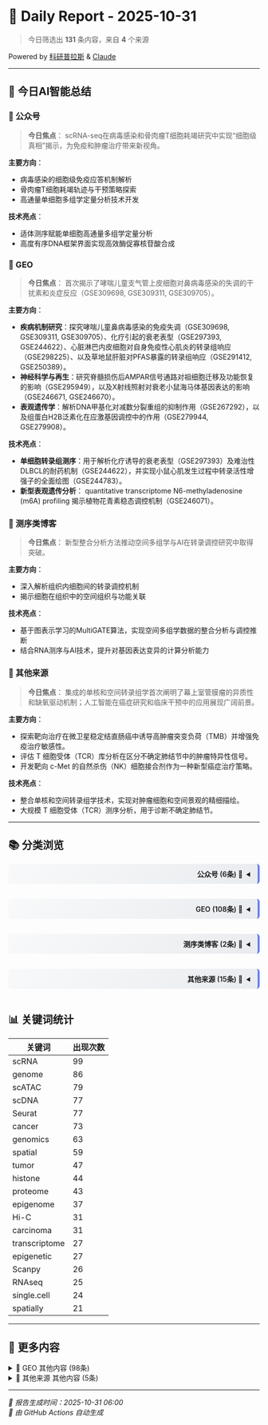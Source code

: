 # 📅 Daily Report - 2025-10-31

> 今日筛选出 **131** 条内容，来自 **4** 个来源

<div class="powered-by-top">Powered by <a href="https://kyplus.de">科研普拉斯</a> & <a href="https://claude.ai">Claude</a></div>

---

## 🤖 今日AI智能总结

### 📰 公众号

> **今日焦点**：
scRNA-seq在病毒感染和骨肉瘤T细胞耗竭研究中实现“细胞级真相”揭示，为免疫和肿瘤治疗带来新视角。

**主要方向**：
- 病毒感染的细胞级免疫应答机制解析
- 骨肉瘤T细胞耗竭轨迹与干预策略探索
- 高通量单细胞多组学定量分析技术开发

**技术亮点**：
- 适体测序赋能单细胞高通量多组学定量分析
- 高度有序DNA框架界面实现高效酶促寡核苷酸合成

### 🧬 GEO

> **今日焦点**：
首次揭示了哮喘儿童支气管上皮细胞对鼻病毒感染的失调的干扰素和炎症反应（GSE309698, GSE309311, GSE309705）。

**主要方向**：
*   **疾病机制研究**：探究哮喘儿童鼻病毒感染的免疫失调（GSE309698, GSE309311, GSE309705）、化疗引起的衰老表型（GSE297393, GSE244622）、心脏淋巴内皮细胞对自身免疫性心肌炎的转录组响应（GSE298225）、以及草地鼠肝脏对PFAS暴露的转录组响应（GSE291412, GSE250389）。
*   **神经科学与再生**：研究脊髓损伤后AMPAR信号通路对祖细胞迁移及功能恢复的影响（GSE295949），以及X射线照射对衰老小鼠海马体基因表达的影响（GSE246671, GSE246670）。
*   **表观遗传学**：解析DNA甲基化对减数分裂重组的抑制作用（GSE267292），以及组蛋白H2B泛素化在应激基因调控中的作用（GSE279944, GSE279908）。

**技术亮点**：
*   **单细胞转录组测序**：用于解析化疗诱导的衰老表型（GSE297393）及难治性DLBCL的耐药机制（GSE244622），并实现小鼠心肌发生过程中转录活性增强子的全面绘图（GSE244783）。
*   **新型表观遗传分析**： quantitative transcriptome N6-methyladenosine (m6A) profiling 揭示植物花青素稳态调控机制（GSE246071）。

### 🧪 测序类博客

> **今日焦点**：
新型整合分析方法推动空间多组学与AI在转录调控研究中取得突破。

**主要方向**：
- 深入解析组织内细胞间的转录调控机制
- 揭示细胞在组织中的空间组织与功能关联

**技术亮点**：
- 基于图表示学习的MultiGATE算法，实现空间多组学数据的整合分析与调控推断
- 结合RNA测序与AI技术，提升对基因表达变异的计算分析能力

### 📁 其他来源

> **今日焦点**：
集成的单核和空间转录组学首次阐明了幕上室管膜瘤的异质性和缺氧驱动机制；人工智能在癌症研究和临床干预中的应用展现广阔前景。

**主要方向**：
- 探索靶向治疗在微卫星稳定结直肠癌中诱导高肿瘤突变负荷（TMB）并增强免疫治疗敏感性。
- 评估 T 细胞受体（TCR）库分析在区分不确定肺结节中的肿瘤特异性信号。
- 开发靶向 c-Met 的自然杀伤（NK）细胞接合剂作为一种新型癌症治疗策略。

**技术亮点**：
- 整合单核和空间转录组学技术，实现对肿瘤细胞和空间景观的精细描绘。
- 大规模 T 细胞受体（TCR）测序分析，用于诊断不确定肺结节。

---

## 📚 分类浏览

<details>
<summary style="text-align: right; direction: rtl; padding: 10px 15px; background: linear-gradient(135deg, #f8f9fa 0%, #e9ecef 100%); border-right: 4px solid #667eea; font-weight: 600; cursor: pointer; margin: 15px 0; border-radius: 6px;">📰 公众号 (6条)</summary>

<div class="details-content" markdown="1">

#### 详细内容（全部6条）

**1.** ⭐ **scRNA-seq揭示病毒感染的“细胞级真相”**
- ✍️ **作者**：生信漫漫学
- 🏷️ **关键词**：RNA-seq、RNAseq、scRNA
- 📝 **描述**：文章概述及研究背景 单细胞数据在病毒免疫研究中的应用
- 🔗 [查看原文](https://mp.weixin.qq.com/s?__biz=MzkxOTI0Mjc3Mw==&mid=2247495975&idx=1&sn=0a4c6bb8a0f2817b86b6dc9eafcf5d05)

**2.** ⭐ **单细胞测序解析骨肉瘤T细胞耗竭轨迹**
- ✍️ **作者**：生信漫漫学
- 🏷️ **关键词**：测序、单细胞、轨迹
- 📝 **描述**：文献简介及研究背景 单细胞及其数据集概述 主要分析内容简介
- 🔗 [查看原文](https://mp.weixin.qq.com/s?__biz=MzkxOTI0Mjc3Mw==&mid=2247496066&idx=1&sn=3c0eb899a8d00043f063d7b8059712a9)

**3.** **文献分享｜JACS｜基于适体测序的单细胞高通量多组学定量分析**
- ✍️ **作者**：杨朝勇课题组
- 🏷️ **关键词**：测序、单细胞
- 📝 **描述**：文献分享｜JACS｜基于适体测序的单细胞高通量多组学定量分析
- 🔗 [查看原文](https://mp.weixin.qq.com/s?__biz=MzU1MzA5NzYzNw==&mid=2247504613&idx=2&sn=2e5326586fb5564c72cbbe347a2a6b5a)

**4.** **课题组工作 ｜ Adv. Sci. ｜ 高度有序的DNA框架界面实现高效酶促寡核苷酸合成**
- ✍️ **作者**：杨朝勇课题组
- 🏷️ **关键词**：scDNA
- 🔗 [查看原文](https://mp.weixin.qq.com/s?__biz=MzU1MzA5NzYzNw==&mid=2247504774&idx=1&sn=e6196ef50c97283c68cb781244cf5157)

**5.** **单细胞细胞类型与细胞状态**
- ✍️ **作者**：生信漫漫学
- 🏷️ **关键词**：单细胞
- 📝 **描述**：细胞类型与细胞状态 如何定义细胞状态 时间序列单细胞数据分析
- 🔗 [查看原文](https://mp.weixin.qq.com/s?__biz=MzkxOTI0Mjc3Mw==&mid=2247495948&idx=1&sn=1f3dd1f5a2c7d9eab57986f3cd823ca5)

**6.** **宏基因组组装必备软件清单**
- ✍️ **作者**：生信漫漫学
- 🏷️ **关键词**：基因组
- 📝 **描述**：宏基因组组装软件概述 软件安装及简单介绍
- 🔗 [查看原文](https://mp.weixin.qq.com/s?__biz=MzkxOTI0Mjc3Mw==&mid=2247496064&idx=1&sn=17817a0ef5c18c6133a71ade4a94f29c)


</div>

</details>

<details>
<summary style="text-align: right; direction: rtl; padding: 10px 15px; background: linear-gradient(135deg, #f8f9fa 0%, #e9ecef 100%); border-right: 4px solid #667eea; font-weight: 600; cursor: pointer; margin: 15px 0; border-radius: 6px;">🧬 GEO (108条)</summary>

<div class="details-content" markdown="1">

#### 详细内容（前10条）

**1.** ⭐ **GSE309698 Transcriptomic Profiling of Bronchial Epithelium Reveals Dysregulated Interferon and Inflammatory Responses to Rhinovirus in Exacerbation-Prone Pediatric Asthma [RNA-Seq]**
- ✍️ **作者**：未知作者
- 🏷️ **关键词**：tumor、cancer、carcinoma、lymphoma、RNA-seq、RNAseq、DNA-seq、ChIP-seq、ATAC-seq、Hi-C、scRNA、scDNA、scATAC、spatial、spatially、Visium、genome、genomics、transcriptome、transcriptomics、proteome、proteomics、Seurat、epigenetic、epigenome、methylation、histone、enrichment
- 📝 **描述**：Contributors : Basilin Benson ; Jason S. Debley ; Matthew C. AltmanSeries Type : Expression profiling by high throughput sequencingOrganism : Homo sapiensHost factors influencing susceptibility to rhinovirus-induced asthma exacerbations remain poorly characterized. Using organotypic bronchial epithelial cultures from well-characterized children with asthma and healthy children, this study investigated viral load kinetics and resultant host responses by bulk and single-cell transcriptomics and ta...
- 🔗 [查看原文](http://www.ncbi.nlm.nih.gov/geo/query/acc.cgi?acc=GSE309698)

**2.** ⭐ **GSE309311 Transcriptomic Profiling of Bronchial Epithelium Reveals Dysregulated Interferon and Inflammatory Responses to Rhinovirus in Exacerbation-Prone Pediatric Asthma [scRNA-Seq]**
- ✍️ **作者**：未知作者
- 🏷️ **关键词**：tumor、cancer、carcinoma、lymphoma、RNA-seq、RNAseq、DNA-seq、ChIP-seq、ATAC-seq、Hi-C、scRNA、scDNA、scATAC、spatial、spatially、Visium、genome、genomics、transcriptome、transcriptomics、proteome、proteomics、Seurat、epigenetic、epigenome、methylation、histone、enrichment
- 📝 **描述**：Contributors : Naresh Doni Jayavelu ; Jason S. Debley ; Matthew C AltmanSeries Type : Expression profiling by high throughput sequencingOrganism : Homo sapiensHost factors influencing susceptibility to rhinovirus-induced asthma exacerbations remain poorly characterized. Using organotypic bronchial epithelial cultures from well-characterized children with asthma and healthy children, this study investigated viral load kinetics and resultant host responses by bulk and single-cell transcriptomics a...
- 🔗 [查看原文](http://www.ncbi.nlm.nih.gov/geo/query/acc.cgi?acc=GSE309311)

**3.** ⭐ **GSE309705 Transcriptomic Profiling of Bronchial Epithelium Reveals Dysregulated Interferon and Inflammatory Responses to Rhinovirus in Exacerbation-Prone Pediatric Asthma**
- ✍️ **作者**：未知作者
- 🏷️ **关键词**：tumor、cancer、carcinoma、lymphoma、Hi-C、scRNA、scDNA、scATAC、spatial、spatially、Visium、genome、genomics、transcriptome、transcriptomics、proteome、proteomics、Seurat、epigenetic、epigenome、methylation、histone、enrichment
- 📝 **描述**：Series Type : Expression profiling by high throughput sequencingOrganism : Homo sapiensThis SuperSeries is composed of the SubSeries listed below.
- 🔗 [查看原文](http://www.ncbi.nlm.nih.gov/geo/query/acc.cgi?acc=GSE309705)

**4.** ⭐ **GSE307469 Bulk RNA sequencing for gene expression profiling of iPSC-derived liver sinusoidal endothelial cells treated with Antithymocyte globulin compared with normal rabbit IgG**
- ✍️ **作者**：未知作者
- 🏷️ **关键词**：tumor、cancer、carcinoma、lymphoma、sequencing、RNAseq、single.cell、scRNA、scDNA、scATAC、spatial、spatially、Visium、genome、proteome、Bioconductor、Seurat、epigenetic、epigenome、histone、pathway、enrichment、clustering
- 📝 **描述**：Contributors : Shuntaro Kawamura ; Yosuke Yoneyama ; Norikazu Saiki ; Takanori TakebeSeries Type : Expression profiling by high throughput sequencingOrganism : Homo sapiensAntithymocyte globulin (ATG) is a widely used immunosuppressive agent, yet its off-target vascular effects remain a clinical challenge in part due to a lack of relevant human models. To elucidate the effects of ATG on liver sinusoidal endothelial cells, we performed bulk RNA-seq analysis of iPSC-derived liver sinusoidal endoth...
- 🔗 [查看原文](http://www.ncbi.nlm.nih.gov/geo/query/acc.cgi?acc=GSE307469)

**5.** ⭐ **GSE297393 Single-cell RNA sequencing reveals distinct senotypes and a quiescence-senescence continuum at the transcriptome level following chemotherapy**
- ✍️ **作者**：未知作者
- 🏷️ **关键词**：tumor、cancer、oncology、carcinoma、sequencing、RNAseq、single.cell、single-cell、scRNA、scDNA、scATAC、spatial、spatially、Visium、genome、transcriptome、Seurat、Scanpy、pathway、enrichment、clustering
- 📝 **描述**：Contributors : Brianna Fernandez ; Victor Passanisi ; Humza M Ashraf ; Sabrina L SpencerSeries Type : Expression profiling by high throughput sequencingOrganism : Homo sapiensQuiescence (reversible cell-cycle arrest) and senescence (irreversible arrest) are challenging to distinguish due to a lack of specific biomarkers, yet both arise simultaneously after chemotherapy. While senescence suppresses tumors by limiting proliferation and recruiting the immune system, quiescent cancer cells evade fut...
- 🔗 [查看原文](http://www.ncbi.nlm.nih.gov/geo/query/acc.cgi?acc=GSE297393)

**6.** ⭐ **GSE295949 Augmenting AMPA receptor signaling following spinal cord injury increases ependymal-derived stem/progenitor cell (epNSPC) migration and promotes functional recovery**
- ✍️ **作者**：未知作者
- 🏷️ **关键词**：tumor、cancer、oncology、carcinoma、single.cell、single-cell、scRNA、scDNA、scATAC、spatial、spatially、genome、genomics、transcriptome、proteome、Seurat、Scanpy、epigenetic、epigenome、clustering、trajectory
- 📝 **描述**：Contributors : Laureen D Hachem ; Homeira Moradi Chameh ; Gustavo Balbinot ; Andrea J Mothe ; Alain Pacis ; Rui Tong Geng Li ; Taufik Valiante ; Wei Lu ; Charles H Tator ; Michael G FehlingsSeries Type : Expression profiling by high throughput sequencingOrganism : Mus musculusUsing lineage tracing in adult mice, we demonstrate that pharmacological blockade of AMPARs reduces epNSPC proliferation and migration after cervical SCI. Similarly, knocking out AMPAR subunits in Foxj1+ ependymal cells and...
- 🔗 [查看原文](http://www.ncbi.nlm.nih.gov/geo/query/acc.cgi?acc=GSE295949)

**7.** ⭐ **GSE246071 Quantitative transcriptome N6-methyladenosine profiling reveals the mechanism of far-red regulated anthocyanin homeostasis in Arabidopsis**
- ✍️ **作者**：未知作者
- 🏷️ **关键词**：tumor、cancer、carcinoma、sequencing、Hi-C、scRNA、scDNA、scATAC、spatial、Visium、genome、genomics、transcriptome、transcriptomics、proteome、Seurat、Scanpy、epigenome、methylation、histone、enrichment
- 📝 **描述**：Contributors : Shun Liu ; Bochen Jiang ; Mengjie Chen ; Chuan HeSeries Type : Methylation profiling by high throughput sequencingOrganism : Arabidopsis thalianaN6-methyladenosine (m6A) is the most abundant messenger RNA modification in higher eukaryotes. Functional studies of the RNA m6A modification in plants have been limited by mapping individual m6A-modified sites in whole transcriptomes. In this study, we introduce the method m6A-selective allyl chemical labeling and sequencing (m6A-SAC-seq...
- 🔗 [查看原文](http://www.ncbi.nlm.nih.gov/geo/query/acc.cgi?acc=GSE246071)

**8.** ⭐ **GSE267292 DNA cytosine methylation suppresses meiotic recombination at the sex-determining region (H3K27ac ChIP-seq)**
- ✍️ **作者**：未知作者
- 🏷️ **关键词**：tumor、cancer、carcinoma、RNA-seq、RNAseq、DNA-seq、ChIP-seq、ATAC-seq、Hi-C、scRNA、scDNA、scATAC、genome、genomics、proteome、proteomics、Seurat、methylation、histone、clustering
- 📝 **描述**：Contributors : Tong Ge ; Xiuqi GuiSeries Type : Genome binding/occupancy profiling by high throughput sequencingOrganism : Chlamydomonas reinhardtiiIn sexual organisms, random meiotic recombination between homologous chromosomes is vital to maximize genetic variation among offspring. The sex-determining region (SDR), however, does not undergo recombination, as required for the maintenance of distinct alleles. The contribution of epigenetic versus genetic mechanisms to suppress recombination in S...
- 🔗 [查看原文](http://www.ncbi.nlm.nih.gov/geo/query/acc.cgi?acc=GSE267292)

**9.** ⭐ **GSE246671 Gene expression of hippocampus from 17-month-old wildtype mice with sham/400 mGy X-ray irradiation treatment and 17-month-old 3xTg-AD mice with sham/400 mGy  X-ray irradiation treatment.**
- ✍️ **作者**：未知作者
- 🏷️ **关键词**：cancer、oncology、carcinoma、Hi-C、scRNA、scDNA、scATAC、10x、spatial、genome、genomics、proteome、proteomics、Seurat、Scanpy、epigenome、methylation、histone、pathway、enrichment
- 📝 **描述**：Contributors : Chi H Ma ; Yi J Xu ; Tan Wu ; Xin WangSeries Type : Expression profiling by high throughput sequencingOrganism : Mus musculusCurrent study aimed to identify the 400 mGy X-ray irradiation-induced unique gene expression changes in the hippocampus of the 17-month-old 3xTg-AD mice.
- 🔗 [查看原文](http://www.ncbi.nlm.nih.gov/geo/query/acc.cgi?acc=GSE246671)

**10.** ⭐ **GSE244622 Single-cell transcriptome sequencing provides insight into multiple chemotherapy resistance in a patient with refractory DLBCL: a case report**
- ✍️ **作者**：未知作者
- 🏷️ **关键词**：tumor、cancer、carcinoma、sequencing、single.cell、single-cell、scRNA、scDNA、scATAC、spatial、Visium、genome、genomics、transcriptome、transcriptomics、Seurat、Scanpy、epigenetic、epigenome、enrichment
- 📝 **描述**：Contributors : Zhao Kewei ; Zhang LilingSeries Type : Expression profiling by high throughput sequencingOrganism : Homo sapiensRelapsed and refractory diffuse large B-cell lymphoma (DLBCL) is associated with poor prognosis. As such, a comprehensive analysis of intratumoral components, intratumoral heterogeneity, and the immune microenvironment is essential to elucidate the mechanisms driving the progression of DLBCL and to develop new therapeutics.
- 🔗 [查看原文](http://www.ncbi.nlm.nih.gov/geo/query/acc.cgi?acc=GSE244622)

> 💡 该来源还有 98 条内容，详见 [文末](#更多-geo)

</div>

</details>

<details>
<summary style="text-align: right; direction: rtl; padding: 10px 15px; background: linear-gradient(135deg, #f8f9fa 0%, #e9ecef 100%); border-right: 4px solid #667eea; font-weight: 600; cursor: pointer; margin: 15px 0; border-radius: 6px;">🧪 测序类博客 (2条)</summary>

<div class="details-content" markdown="1">

#### 详细内容（全部2条）

**1.** ⭐ **Bioinformatics perspectives on transcriptomics: A comprehensive review of bulk and single-cell RNA sequencing analyses**
- ✍️ **作者**：未知作者
- 🏷️ **关键词**：cancer、sequencing、RNA-seq、RNAseq、ATAC-seq、Hi-C、single.cell、single-cell、scRNA、scDNA、scATAC、spatial、spatially、transcriptome、transcriptomics、bioinformatics、R package、Scanpy、pathway
- 📝 **描述**：RNA sequencing technologies reveal how gene expression varies across tissues and individual cells, offering new insights into biology through advanced bioinformatics and computational...
- 🔗 [查看原文](https://www.rna-seqblog.com/bioinformatics-perspectives-on-transcriptomics-a-comprehensive-review-of-bulk-and-single-cell-rna-sequencing-analyses/)

**2.** ⭐ **MultiGATE – integrative analysis and regulatory inference in spatial multi-omics data via graph representation learning**
- ✍️ **作者**：未知作者
- 🏷️ **关键词**：tumor、single.cell、scRNA、scDNA、scATAC、spatial、Visium、genome、genomics、Seurat、clustering
- 📝 **描述**：RNA sequencing combined with spatial multi-omics and AI-driven analysis enables deeper insights into transcriptional regulation and cellular organization within tissues...
- 🔗 [查看原文](https://www.rna-seqblog.com/multigate-integrative-analysis-and-regulatory-inference-in-spatial-multi-omics-data-via-graph-representation-learning/)


</div>

</details>

<details>
<summary style="text-align: right; direction: rtl; padding: 10px 15px; background: linear-gradient(135deg, #f8f9fa 0%, #e9ecef 100%); border-right: 4px solid #667eea; font-weight: 600; cursor: pointer; margin: 15px 0; border-radius: 6px;">📁 其他来源 (15条)</summary>

<div class="details-content" markdown="1">

#### 详细内容（前10条）

**1.** ⭐ **集成的单核和空间转录组学阐明了幕上室管膜瘤的异质性和缺氧驱动的组织。**
- ✍️ **作者**：未知作者
- 🏷️ **关键词**：空间转录组、空间组学、转录组
- 📝 **描述**：Secret hovertext: 幕上室管膜瘤通常是危及生命的脑肿瘤，其特征是显着的分子异质性。缺氧导致了这种异质性，但这种关系的程度和性质仍不清楚。这给有效的治疗策略带来了挑战，需要对潜在生物学有更全面和详细的了解。在这项研究中，我们采用单核 （n = 63） 和空间 （n = 30） 转录组学来描绘幕上室管膜瘤的细胞和空间景观。表征该实体的转录共识程序揭示了两个以前未描述的程序，它们与细胞外基质的重塑和 ZFTA 融合身份有关。这些程序与非常不利的结果有关，并且是 ZFTA 融合阳性肿瘤所独有的。开发一套对混合点转录组敏感的空间评分算法能够确定缺氧作为空间组织潜在驱动因素的作用。再加上程序之间推断的重复空间关联，这为高阶架构的广义模型提供了信息。该模型的功能和空间定义区域显示出明显的免疫存在，其中缺氧区最高。这些结果提供了对幕上室管膜瘤的分子异质性和空间组织的见解，这可能有助于开发未来有针对性的治疗方法。
- 🔗 [查看原文](https://m.x-mol.com/paper/1983654126954508288/t)

**2.** **在通往罗马的道路上：定义精准肿瘤学中的组织-液体一致性。**
- ✍️ **作者**：未知作者
- 🏷️ **关键词**：肿瘤、通路
- 📝 **描述**：Secret hovertext: 越来越多的证据已将液体活检确立为一种有前途的非侵入性基因组分析平台。在本评论中，我们以多中心、随机 II 期 ROME 试验的结果为基础，探讨了组织液分析一致性在改善个性化癌症治疗和生存结果方面的挑战和机遇。
- 🔗 [查看原文](https://m.x-mol.com/paper/1983292022393171968/t)

**3.** **始终遵守身体活动指南和消化系统癌症风险和死亡率**
- ✍️ **作者**：未知作者
- 🏷️ **关键词**：癌症
- 📝 **描述**：Secret hovertext: 重要性越来越多的证据表明，体育锻炼可以预防消化系统癌症 （DSC）。然而，持续达到身体活动指南（≥7.5 代谢当量任务（MET）小时/周）是否与较低的 DSC 风险相关，或者是否需要更高的水平，目前尚不清楚。目的 探讨体力活动与 DSC 风险和死亡率的关系，重点关注长期执行推荐水平的最佳量和长期一致性。设计、设置和参与者 这项基于人群的队列研究包括来自 3 个大型美国前瞻性队列的数据：卫生专业人员随访研究，1988-2020 年;护士健康研究，1988-2021 年;和护士健康研究 II，1991-2021 年。数据分析于 2024 年 10 月至 2025 年 5 月期间进行。参与者是基线时没有癌症和心血管疾病的男性和女性。暴露 使用两年一次的经过验证的问卷评估休闲时间身体活动的总水平，并以每周 MET 小时数表示。一致性计算为达到推荐水平（≥7.5 MET 小时/周）的随访年数百分比。主要结局和措施
- 🔗 [查看原文](https://m.x-mol.com/paper/1984047236037386240/t)

**4.** **微卫星稳定结直肠癌靶向治疗后获得性高肿瘤突变负荷和免疫治疗活性**
- ✍️ **作者**：未知作者
- 🏷️ **关键词**：肿瘤
- 📝 **描述**：Secret hovertext: 目的：与微卫星不稳定性高 （MSI-H） CRC 相比，微卫星稳定 （MSS） 结直肠癌 （CRC） 突变很少，并且对免疫检查点阻断 （ICB） 不敏感。用靶向药物治疗的 CRC 在进展过程中通常会获得大量基因组改变。我们询问靶向治疗是否可用于在 MSS CRC 中产生高肿瘤突变负荷 （TMB） 并使这些肿瘤对 ICB 敏感。患者和方法：在接受靶向治疗的 MSS 转移性 CRC 患者中，我们评估了肿瘤发展为高 TMB 的患者的基线和进展 TMB 以及对 ICB 的反应。我们确定了在获得性高 TMB 病例中与紧急基因组改变相关的改变类型、突变特征、新抗原性和克隆性。结果：26 例病例中，9 例进展时 TMB 升高。其中三名患者接受了 ICB，但均无反应。在 TMB 高病例中，我们没有发现肿瘤浸润淋巴细胞的诱导或程序性死亡配体 1 表达。获得性基因组改变主要由单核苷酸变异组成，富集了单碱基取代
- 🔗 [查看原文](https://m.x-mol.com/paper/1984017175993294848/t)

**5.** **人工智能在癌症中的应用、挑战和未来展望**
- ✍️ **作者**：未知作者
- 🏷️ **关键词**：癌症
- 📝 **描述**：Secret hovertext: 人工智能 （AI） 正在迅速彻底改变肿瘤学研究的格局和个性化临床干预的进步。三个相互关联的领域的进展，包括训练人工智能模型的方法和算法的开发、专业计算硬件的发展以及成像、基因组学和临床信息等大量癌症数据的访问增加，已经融合在一起，导致人工智能在癌症研究中的新应用前景广阔。人工智能应用根据特定的癌症类型和临床领域进行系统组织，包括生物学机制的阐明和预测、临床数据中模式的识别和利用以改善患者预后，以及揭示流行病学、行为和现实世界数据集中固有的复杂性。当以道德和科学严谨的方式应用时，这些人工智能驱动的方法有望加速癌症研究的进展，并最终促进改善所有人群的健康结果。我们回顾了展示人工智能在肿瘤学中整合的例子，重点介绍了深度学习巧妙地解决了曾经被认为无法克服的挑战的案例，同时还讨论了为促进这些技术的更广泛采用而必须克服的障碍。
- 🔗 [查看原文](https://m.x-mol.com/paper/1983991675744854016/t)

**6.** **I 型干扰素信号传导对癌症的背景依赖性影响**
- ✍️ **作者**：未知作者
- 🏷️ **关键词**：癌症
- 📝 **描述**：Secret hovertext: 长期以来，I 型干扰素 （IFN） 一直被认为是分子机制的关键组成部分，该分子机制首先对多细胞真核生物中的病毒感染做出反应。最近，I 型干扰素信号传导也已成为自然发展的肿瘤以及对（免疫）治疗有反应的肿瘤的微环境中的常见过程。在这种情况下，稳健、急性但最终解决的 I 型干扰素反应似乎通过多种机制支持自然和治疗驱动的癌症免疫监测，包括恶性细胞阻止其增殖并经历凋亡细胞死亡的累积倾向，以及对 CD8+ 细胞毒性 T 淋巴细胞 （CTL）、自然杀伤 （NK） 细胞的广泛免疫刺激作用， 树突状细胞 （DC） 和肿瘤相关巨噬细胞 （TAM）。相反，微弱、惰性和最终无法解决的 I 型干扰素反应实际上促进了肿瘤进展，不仅通过促进恶性细胞的干性（这与转移性播散和治疗耐药性增加有关），而且还有利于建立高度免疫抑制的淋巴和髓系肿瘤微环境。在这里，我们对 I 型干扰素信号传导对癌症进展和治疗反应的背景依赖性影响进行
- 🔗 [查看原文](https://m.x-mol.com/paper/1983991676504023040/t)

**7.** **肿瘤浸润淋巴细胞疗法在基因工程时代成熟**
- ✍️ **作者**：未知作者
- 🏷️ **关键词**：肿瘤
- 📝 **描述**：Secret hovertext:
- 🔗 [查看原文](https://m.x-mol.com/paper/1983889147749376000/t)

**8.** **更正《柳叶刀肿瘤》2024;25: 1337–46**
- ✍️ **作者**：未知作者
- 🏷️ **关键词**：肿瘤
- 📝 **描述**：Secret hovertext:
- 🔗 [查看原文](https://m.x-mol.com/paper/1983889922575736832/t)

**9.** **更正《柳叶刀肿瘤》2024;25：第 363–73 页**
- ✍️ **作者**：未知作者
- 🏷️ **关键词**：肿瘤
- 📝 **描述**：Secret hovertext: Aggarwal A、Simcock R、Price P 等人 NHS 癌症服务和系统——英国癌症控制计划需要解决的十个压力点。 柳叶刀肿瘤 2024 年;25：e363–73——在本政策审查中，压力点 6 部分第 4 段的第二句应该说“六次”而不是“600 次”。截至 2025 年 10 月 27 日，此更正已对在线版本进行了。
- 🔗 [查看原文](https://m.x-mol.com/paper/1983899103819112448/t)

**10.** **癌症治疗的国际资金：共同责任**
- ✍️ **作者**：未知作者
- 🏷️ **关键词**：癌症
- 📝 **描述**：Secret hovertext: 暂无摘要
- 🔗 [查看原文](https://m.x-mol.com/paper/1983928406359318528/t)

> 💡 该来源还有 5 条内容，详见 [文末](#更多-其他来源)

</div>

</details>

## 📊 关键词统计

| 关键词 | 出现次数 |
|--------|----------|
| scRNA | 99 |
| genome | 86 |
| scATAC | 79 |
| scDNA | 77 |
| Seurat | 77 |
| cancer | 73 |
| genomics | 63 |
| spatial | 59 |
| tumor | 47 |
| histone | 44 |
| proteome | 43 |
| epigenome | 37 |
| Hi-C | 31 |
| carcinoma | 31 |
| transcriptome | 27 |
| epigenetic | 27 |
| Scanpy | 26 |
| RNAseq | 25 |
| single.cell | 24 |
| spatially | 21 |

---

## 📎 更多内容

<details>
<summary><a name="更多-geo"></a>🧬 GEO 其他内容 (98条)</summary>

<div class="details-content" markdown="1">

- [GSE279944 Distinct roles of histone H2B ubiquitination at promoters and coding regions of Pol II-transcribed stress genes [Mnase-Seq]](http://www.ncbi.nlm.nih.gov/geo/query/acc.cgi?acc=GSE279944)
- [GSE246670 Gene expression of hippocampus from 9-month-old wildtype mice with sham/400 mGy X-ray irradiation treatment and 9-month-old 3xTg-AD mice with sham/400 mGy  X-ray irradiation treatment](http://www.ncbi.nlm.nih.gov/geo/query/acc.cgi?acc=GSE246670)
- [GSE244783 Comprehensive Mapping of Transcriptionally-active Enhancers During Murine Cardiogenesis at Single Cell Resolution](http://www.ncbi.nlm.nih.gov/geo/query/acc.cgi?acc=GSE244783)
- [GSE298225 Transcriptomic profiling of cardiac lymphatic endothelial cells in autoimmune myocarditis](http://www.ncbi.nlm.nih.gov/geo/query/acc.cgi?acc=GSE298225)
- [GSE291412 Hepatic Transcriptomic Responses in Pregnant and Non-pregnant Rats Exposed to HFPO-DA: Analyses to Inform the Role of Maternal Effects on Neonatal Toxicity](http://www.ncbi.nlm.nih.gov/geo/query/acc.cgi?acc=GSE291412)
- [GSE250389 Transcriptomic analyses of mouse livers from an 18-month oral carcinogenicity study of HFPO-DA with a 9-month chronic toxicity phase](http://www.ncbi.nlm.nih.gov/geo/query/acc.cgi?acc=GSE250389)
- [GSE303009 Phenotypically Anchored Transcriptomics of Diverse Agrichemicals Revealed Congruent Pathways and Unique Gene Expression Signatures](http://www.ncbi.nlm.nih.gov/geo/query/acc.cgi?acc=GSE303009)
- [GSE288749 Senescence of tumor-specific Non-Classic Monocytes Facilitates Immune Suppression and Prostate Cancer Progression through Tumor and Host Immune Interactions](http://www.ncbi.nlm.nih.gov/geo/query/acc.cgi?acc=GSE288749)
- [GSE282291 Exercise Training-induced Extracellular miR-136-3p Modulates Glucose Uptake and Myogenesis through Targeting of NRDC in Human Skeletal Muscle](http://www.ncbi.nlm.nih.gov/geo/query/acc.cgi?acc=GSE282291)
- [GSE279908 Distinct roles of histone H2B ubiquitination at promoters and coding regions of Pol II-transcribed stress genes [RNA-Seq]](http://www.ncbi.nlm.nih.gov/geo/query/acc.cgi?acc=GSE279908)
- [GSE309638 Laser fixed-point timing and quantitatively induce venous thrombosis in zebrafish as a general model system to address the essential initial inflammation cytokines](http://www.ncbi.nlm.nih.gov/geo/query/acc.cgi?acc=GSE309638)
- [GSE281816 A Novel Microprotein, MUCP1, Mediates Succinate Transport and Promotes Colorectal Cancer Progression by Modulating Glutamine Metabolism](http://www.ncbi.nlm.nih.gov/geo/query/acc.cgi?acc=GSE281816)
- [GSE280881 Rapid Disease Progression of Myelodysplastic Syndrome is Reflected in Transcriptomic and Functional Abnormalities of Bone Marrow MSCs](http://www.ncbi.nlm.nih.gov/geo/query/acc.cgi?acc=GSE280881)
- [GSE246719 Comprehensive bioinformatics analysis reveals the hub genes and pathways in a mouse model of Pierpont Syndrome](http://www.ncbi.nlm.nih.gov/geo/query/acc.cgi?acc=GSE246719)
- [GSE307622 Western Diet-induced Visceral Adipose Tissue Inflammation Promotes Alzheimer's Disease Pathology via Microglial Activation in a Mouse Model](http://www.ncbi.nlm.nih.gov/geo/query/acc.cgi?acc=GSE307622)
- [GSE294468 Influenza A virus modulation of Streptococcus pneumoniae infection using ex vivo transcriptomics in a human primary lung epithelial cell](http://www.ncbi.nlm.nih.gov/geo/query/acc.cgi?acc=GSE294468)
- [GSE278554 Early transcriptional responses post-recanalization in a mouse model of middle cerebral artery occlusion](http://www.ncbi.nlm.nih.gov/geo/query/acc.cgi?acc=GSE278554)
- [GSE300419 Photobiomodulation mitigates LPS-induced astrocyte neuroinflammation via the STAT5A/SOCS3 axis](http://www.ncbi.nlm.nih.gov/geo/query/acc.cgi?acc=GSE300419)
- [GSE298822 G9a Epigenetically Suppresses CXCL10 Expression and Inhibits Anti-tumor Immunity in Hepatocellular Carcinoma](http://www.ncbi.nlm.nih.gov/geo/query/acc.cgi?acc=GSE298822)
- [GSE280115 Circadian Reprogramming by Timed Sodium Intake Reveals Transcriptional Pathways of Daily Salt Handling in the Colon.](http://www.ncbi.nlm.nih.gov/geo/query/acc.cgi?acc=GSE280115)
- [GSE246320 EGR1 induction compromises the therapeutic efficacy of BET depletion in triple-negative breast cancer (ChIP-Seq)](http://www.ncbi.nlm.nih.gov/geo/query/acc.cgi?acc=GSE246320)
- [GSE246319 EGR1 induction compromises the therapeutic efficacy of BET depletion in triple-negative breast cancer (RNA-Seq)](http://www.ncbi.nlm.nih.gov/geo/query/acc.cgi?acc=GSE246319)
- [GSE236051 Dual transcriptomics of host-pathogen interaction of neonatal sepsis/meningitis causing isolate Cronobacter turicensis z3032 with zebrafish larvae](http://www.ncbi.nlm.nih.gov/geo/query/acc.cgi?acc=GSE236051)
- [GSE307004 Stability and Progressive Differentiation of Tfr cells are intrinsically and extrinsically controlled by Tfh programs [TCR-seq]](http://www.ncbi.nlm.nih.gov/geo/query/acc.cgi?acc=GSE307004)
- [GSE262594 Multi-omics of Sex-Based Differences in Nephrotoxic Serum Nephritis [scATAC-seq]](http://www.ncbi.nlm.nih.gov/geo/query/acc.cgi?acc=GSE262594)
- [GSE256325 Gene expression changes in postnatal mouse brain Neural Stem Cells differentiated in the presence of platelets.](http://www.ncbi.nlm.nih.gov/geo/query/acc.cgi?acc=GSE256325)
- [GSE263421 Bruceine A protects nuclear receptor 4A1 from ubiquitin-degradation to alleviate mesangial proliferative glomerulonephritis](http://www.ncbi.nlm.nih.gov/geo/query/acc.cgi?acc=GSE263421)
- [GSE244443 A human-specific microRNA controls the timing of excitatory synaptogenesis (time course smallRNA)](http://www.ncbi.nlm.nih.gov/geo/query/acc.cgi?acc=GSE244443)
- [GSE306845 Accute and repeated DSS exposure induce distinct immune responses with differential relevance to human Ulcerative Colitis](http://www.ncbi.nlm.nih.gov/geo/query/acc.cgi?acc=GSE306845)
- [GSE295414 SMD2 reads pseudouridines to regulate mRNA splicing and promote tumorigenesis [RNA-Seq]](http://www.ncbi.nlm.nih.gov/geo/query/acc.cgi?acc=GSE295414)
- [GSE294560 Bulk RNAseq profiling of Streptococcus pneumoniae EF3030 and Influenza A virus (A/California/07/2009(H1N1))    mono/coinfection in the mouse lungs.](http://www.ncbi.nlm.nih.gov/geo/query/acc.cgi?acc=GSE294560)
- [GSE278799 Extracellular matrix glycation epigenetically regulates brain aging and neurodegeneration in the in vitro aged neurovascular model](http://www.ncbi.nlm.nih.gov/geo/query/acc.cgi?acc=GSE278799)
- [GSE303160 Distinct roles of histone H2B ubiquitination at promoters and coding regions of Pol II-transcribed stress genes](http://www.ncbi.nlm.nih.gov/geo/query/acc.cgi?acc=GSE303160)
- [GSE262692 Mitochondrial and lysosomal signaling orchestrates heterogeneous metabolic states of regulatory T cells](http://www.ncbi.nlm.nih.gov/geo/query/acc.cgi?acc=GSE262692)
- [GSE306221 Transient inhibition of MEK/ERK and WNT pathways enhances direct differentiation of primed hPSCs into functional trophoblast stem cells](http://www.ncbi.nlm.nih.gov/geo/query/acc.cgi?acc=GSE306221)
- [GSE301252 A widely-occurring family of pore-forming effectors broadens the impact of the Serratia Type VI secretion system](http://www.ncbi.nlm.nih.gov/geo/query/acc.cgi?acc=GSE301252)
- [GSE280730 Oligoastrocytoma consisting of IDH-mutant 1p/19q-codeleted oligodendroglioma and IDH-wildtype astrocytoma](http://www.ncbi.nlm.nih.gov/geo/query/acc.cgi?acc=GSE280730)
- [GSE269653 Identification of strong constitutive promoters in Burkholderia to activate natural product production in Gram-negative bacteria](http://www.ncbi.nlm.nih.gov/geo/query/acc.cgi?acc=GSE269653)
- [GSE253978 Training-induced exosomal miR-136-3p modulates mitochondrial functions by targeting NRDC in human skeletal muscle.](http://www.ncbi.nlm.nih.gov/geo/query/acc.cgi?acc=GSE253978)
- [GSE252789 Multi-omics based dynamic molecular changes characterization in EV-A71-infected mice elucidating potential therapeutic targets](http://www.ncbi.nlm.nih.gov/geo/query/acc.cgi?acc=GSE252789)
- [GSE234880 Ruxolitinib improves hematopoietic regeneration by retrieving mesenchymal stromal cell function in aGVHD](http://www.ncbi.nlm.nih.gov/geo/query/acc.cgi?acc=GSE234880)
- [GSE217660 Glioma immune microenvironment associated with malignant transformed cells  Transcriptome sequencing](http://www.ncbi.nlm.nih.gov/geo/query/acc.cgi?acc=GSE217660)
- [GSE244440 A human-specific microRNA controls the timing of excitatory synaptogenesis (time course ribozero)](http://www.ncbi.nlm.nih.gov/geo/query/acc.cgi?acc=GSE244440)
- [GSE307468 Bulk RNA sequencing for gene expression profiling of iPSC-derived liver sinusoidal endothelial cells and arterial endothelial cells](http://www.ncbi.nlm.nih.gov/geo/query/acc.cgi?acc=GSE307468)
- [GSE295415 SMD2 reads pseudouridines to regulate mRNA splicing and promote tumorigenesis [RIP-Seq]](http://www.ncbi.nlm.nih.gov/geo/query/acc.cgi?acc=GSE295415)
- [GSE280633 The function and mechanisms of hsa_circCDKN2B-AS_012 on tumor suppression of Colorectal cancer](http://www.ncbi.nlm.nih.gov/geo/query/acc.cgi?acc=GSE280633)
- [GSE278690 Phenotypic impact of individual conserved neuronal microexons and their regulators in zebrafish](http://www.ncbi.nlm.nih.gov/geo/query/acc.cgi?acc=GSE278690)
- [GSE278292 Nuclear body reorganization by the viral RNA kaposin promotes Kaposi-sarcoma associated herpesvirus gene expression](http://www.ncbi.nlm.nih.gov/geo/query/acc.cgi?acc=GSE278292)
- [GSE262595 Multi-omics of Sex-Based Differences in Nephrotoxic Serum Nephritis [scRNA-seq]](http://www.ncbi.nlm.nih.gov/geo/query/acc.cgi?acc=GSE262595)
- [GSE201566 Differential autophagy responses in macrophages in chronic inflammatory gastrointestinal disorders  ](http://www.ncbi.nlm.nih.gov/geo/query/acc.cgi?acc=GSE201566)
- [GSE287559 Winter temperature affects fatty acid composition and gene expression, but not fat content and survival in a northern population of a range-expanding spider](http://www.ncbi.nlm.nih.gov/geo/query/acc.cgi?acc=GSE287559)
- [GSE280321 USP13 dictates RAN turnover and vulnerability to ferroptosis in diffused large B cell lymphoma (DLBCL)](http://www.ncbi.nlm.nih.gov/geo/query/acc.cgi?acc=GSE280321)
- [GSE277398 Adoptive transfer of membrane-restricted IL-12-TCR T cells promotes antigen-spreading and elimination of antigen-negative tumor variants](http://www.ncbi.nlm.nih.gov/geo/query/acc.cgi?acc=GSE277398)
- [GSE276264 Comparison of the transcriptome of KP4 controls or resistant to Folfirinox after 96h of treatment with Vehicule or Folfirinox](http://www.ncbi.nlm.nih.gov/geo/query/acc.cgi?acc=GSE276264)
- [GSE265832 Ex vivo–expanded human regulatory T cells enhance cholesterol efflux and PON1 expression in oxLDL-exposed macrophages](http://www.ncbi.nlm.nih.gov/geo/query/acc.cgi?acc=GSE265832)
- [GSE260601 A disrupted compartment boundary underlies abnormal cardiac patterning and congenital heart defects](http://www.ncbi.nlm.nih.gov/geo/query/acc.cgi?acc=GSE260601)
- [GSE254670 Obesity modifies cell fate plasticity of Pdgfrα-expressing  adipocyte progenitors to promote an aberrant mammary microenvironment](http://www.ncbi.nlm.nih.gov/geo/query/acc.cgi?acc=GSE254670)
- [GSE238265 An IL-17-Ly6G+Polymorphonuclear Neutrophil (PMN) axis limits protective host responses against tuberculosis.](http://www.ncbi.nlm.nih.gov/geo/query/acc.cgi?acc=GSE238265)
- [GSE280446 Transcriptional alteration in the treatment of MDA-MB-231 cells using SFN and/or ZA](http://www.ncbi.nlm.nih.gov/geo/query/acc.cgi?acc=GSE280446)
- [GSE280172 Effect of NUDT21 knockdown on gene expression in MUTZ-1 and SKM-1 myelodysplastic syndrome cells](http://www.ncbi.nlm.nih.gov/geo/query/acc.cgi?acc=GSE280172)
- [GSE280046 Transcriptome sequencing of THP1 cells infected with Brucella](http://www.ncbi.nlm.nih.gov/geo/query/acc.cgi?acc=GSE280046)
- [GSE267157 Effect of HIPK3 depletion in tamoxifen-resistant EGFR-overexpressing MCF7 breast cancer cells](http://www.ncbi.nlm.nih.gov/geo/query/acc.cgi?acc=GSE267157)
- [GSE131468 Next Generation Sequencing Facilitates Quantitative Analysis of Erysiphe pisi infected resistant and susceptible garden pea genotypes](http://www.ncbi.nlm.nih.gov/geo/query/acc.cgi?acc=GSE131468)
- [GSE306818 Stability and Progressive Differentiation of Tfr cells are intrinsically and extrinsically controlled by Tfh programs](http://www.ncbi.nlm.nih.gov/geo/query/acc.cgi?acc=GSE306818)
- [GSE291404 Deficiency of the Collagen Endocytic Receptor MRC2 Accelerates Mouse Lung Fibroblast Proliferation](http://www.ncbi.nlm.nih.gov/geo/query/acc.cgi?acc=GSE291404)
- [GSE291115 Transcriptomic responses in zebrafish ovary to PNX and receptor agonists](http://www.ncbi.nlm.nih.gov/geo/query/acc.cgi?acc=GSE291115)
- [GSE286568 Comparison of gene expression in HeLa cells after treatment with IFN-b, IFN-g, or VPgEMCV.](http://www.ncbi.nlm.nih.gov/geo/query/acc.cgi?acc=GSE286568)
- [GSE280708 Detection and monitoring of translocation renal cell carcinoma via plasma cell-free epigenomic profiling](http://www.ncbi.nlm.nih.gov/geo/query/acc.cgi?acc=GSE280708)
- [GSE278345 A plastidial lipoyl synthase LIP1p plays a crucial role in phosphate homeostasis in Arabidopsis.](http://www.ncbi.nlm.nih.gov/geo/query/acc.cgi?acc=GSE278345)
- [GSE267542 Tumor intrinsic METTL5 induces immune resistance in ovarian cancer by suppressing ferroptosis](http://www.ncbi.nlm.nih.gov/geo/query/acc.cgi?acc=GSE267542)
- [GSE244441 A human-specific microRNA controls the timing of excitatory synaptogenesis (pLNA dataset)](http://www.ncbi.nlm.nih.gov/geo/query/acc.cgi?acc=GSE244441)
- [GSE230140 Transcriptome-wide off target examining of AIM systems.](http://www.ncbi.nlm.nih.gov/geo/query/acc.cgi?acc=GSE230140)
- [GSE289915 Comparing Transcriptomes of human Alpha Beta and Gamma Delta T cells](http://www.ncbi.nlm.nih.gov/geo/query/acc.cgi?acc=GSE289915)
- [GSE289913 Transcriptome analysis of γδT cells with/without PERK knockdown](http://www.ncbi.nlm.nih.gov/geo/query/acc.cgi?acc=GSE289913)
- [GSE222584 Single cell sequencing revealed cell heterogeneity in rice infected with RRSV and RGSV](http://www.ncbi.nlm.nih.gov/geo/query/acc.cgi?acc=GSE222584)
- [GSE244444 A human-specific microRNA controls the timing of excitatory synaptogenesis](http://www.ncbi.nlm.nih.gov/geo/query/acc.cgi?acc=GSE244444)
- [GSE308622 Effects of TCDCA-FXR on obesity-induced endothelial dysfunction and hypertension III](http://www.ncbi.nlm.nih.gov/geo/query/acc.cgi?acc=GSE308622)
- [GSE308621 Effects of TCDCA-FXR on obesity-induced endothelial dysfunction and hypertension II](http://www.ncbi.nlm.nih.gov/geo/query/acc.cgi?acc=GSE308621)
- [GSE308620 Effects of TCDCA-FXR on obesity-induced endothelial dysfunction and hypertension](http://www.ncbi.nlm.nih.gov/geo/query/acc.cgi?acc=GSE308620)
- [GSE308226 RBMXL3 binds a wide range of RNA molecules in human TCam-2 cells (eCLIP data)](http://www.ncbi.nlm.nih.gov/geo/query/acc.cgi?acc=GSE308226)
- [GSE305182 Nature-inspired IL-1 targeted therapy to treat chronic inflammatory diseases](http://www.ncbi.nlm.nih.gov/geo/query/acc.cgi?acc=GSE305182)
- [GSE281563 Oxidative phosphorylation in kidney-resident macrophages of type 2 diabetic kidney disease](http://www.ncbi.nlm.nih.gov/geo/query/acc.cgi?acc=GSE281563)
- [GSE280044 RNA-seq analysis of NK-92 cells expressing Vaccinia virus (VACV) poxin (encoded by the B2R gene)](http://www.ncbi.nlm.nih.gov/geo/query/acc.cgi?acc=GSE280044)
- [GSE276990 TFF3 drives Hippo dependent EGFR-TKI resistance in lung adenocarcinoma](http://www.ncbi.nlm.nih.gov/geo/query/acc.cgi?acc=GSE276990)
- [GSE307200 tRF-394 has the potential to be a RNA-based therapy for H. pylori-infected gastric cancer](http://www.ncbi.nlm.nih.gov/geo/query/acc.cgi?acc=GSE307200)
- [GSE274855 APOBR is downregulated in EBV+ tonsils of children with obstructive sleep-disordered breathing](http://www.ncbi.nlm.nih.gov/geo/query/acc.cgi?acc=GSE274855)
- [GSE278823 liver isolated single cell RNAseq v2](http://www.ncbi.nlm.nih.gov/geo/query/acc.cgi?acc=GSE278823)
- [GSE278822 liver isolated single cell RNAseq v1](http://www.ncbi.nlm.nih.gov/geo/query/acc.cgi?acc=GSE278822)
- [GSE270115 SGSS05-NS3 as a potent SETD8 inhibitor that activates p53 pathway in Neuroblastoma](http://www.ncbi.nlm.nih.gov/geo/query/acc.cgi?acc=GSE270115)
- [GSE248157 Thiolutin is a direct inhibitor of RNA Polymerase II](http://www.ncbi.nlm.nih.gov/geo/query/acc.cgi?acc=GSE248157)
- [GSE216922 ChIP-Seq of MYC in MCF-7 cells with EPIC1 knockdown or overexpression.](http://www.ncbi.nlm.nih.gov/geo/query/acc.cgi?acc=GSE216922)
- [GSE308336 PFOA impairs host immune response in viral infection](http://www.ncbi.nlm.nih.gov/geo/query/acc.cgi?acc=GSE308336)
- [GSE298532 IsomiR Utility in ALS Prognostication (ALS)](http://www.ncbi.nlm.nih.gov/geo/query/acc.cgi?acc=GSE298532)
- [GSE289345 Highly multiplexed mRNA quantitation with CRISPR-Cas13](http://www.ncbi.nlm.nih.gov/geo/query/acc.cgi?acc=GSE289345)
- [GSE307456 IsomiR Utility in ALS Prognostication [control]](http://www.ncbi.nlm.nih.gov/geo/query/acc.cgi?acc=GSE307456)
- [GSE278824 miR_122 Knockout mice](http://www.ncbi.nlm.nih.gov/geo/query/acc.cgi?acc=GSE278824)
- [GSE278821 whole liver RNAseq](http://www.ncbi.nlm.nih.gov/geo/query/acc.cgi?acc=GSE278821)
- [GSE244047 Effect of naringin in mouse lymph nodes](http://www.ncbi.nlm.nih.gov/geo/query/acc.cgi?acc=GSE244047)

</div>

</details>

<details>
<summary><a name="更多-其他来源"></a>📁 其他来源 其他内容 (5条)</summary>

<div class="details-content" markdown="1">

- [不利组织学和临床 M 期的序贯组合定义了高危神经母细胞瘤：儿童肿瘤学组的一份报告](https://m.x-mol.com/paper/1983285775409377280/t)
- [一线 sacituzumab govitecan 可延长 TNBC 的 PFS](https://m.x-mol.com/paper/1983657184316911616/t)
- [超越基础：在医疗补助扩张的基础上实现癌症公平。](https://m.x-mol.com/paper/1983665420810088448/t)
- [大规模 T 细胞受体库分析揭示了用于诊断不确定肺结节的肿瘤特异性信号。](https://m.x-mol.com/paper/1983654116602966016/t)
- [ABBV-303 是一种针对表达 c-Met 的肿瘤的自然杀伤细胞接合剂。](https://m.x-mol.com/paper/1983654135787712512/t)

</div>

</details>

---

*📅 报告生成时间：2025-10-31 06:00*  
*🤖 由 GitHub Actions 自动生成*